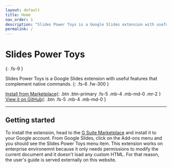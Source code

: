 ```yaml
---
layout: default
title: Home
nav_order: 1
description: "Slides Power Toys is a Google Slides extension with useful features that complement native commands."
permalink: /
---
```


# Slides Power Toys
{: .fs-9 }

Slides Power Toys is a Google Slides extension with useful features that complement native commands.
{: .fs-6 .fw-300 }

[Install from Marketplace](https://gsuite.google.com/marketplace/app/slides_power_toys/589496214902){: .btn .btn-primary .fs-5 .mb-4 .mb-md-0 .mr-2 } [View it on GitHub](https://github.com/pmarsceill/slides-power-toys){: .btn .fs-5 .mb-4 .mb-md-0 }

---

## Getting started

To install the extension, head to the [G Suite Marketplace](https://gsuite.google.com/marketplace/app/slides_power_toys/589496214902) and install it to your Google account. From Google Slides, click on the Add-ons menu and you should see the Slides Power Toys menu item. This extension works on enterprise environemnt because it only needs permissions to modify the current document and it doesn't load any custom HTML. For that reason, the user's guide is served externally on this website.  